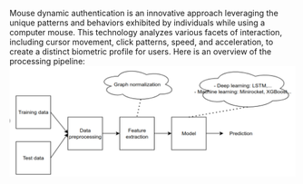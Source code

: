 Mouse dynamic authentication is an innovative approach leveraging the unique patterns and behaviors exhibited by individuals while using a computer mouse. This technology analyzes various facets of interaction, including cursor movement, click patterns, speed, and acceleration, to create a distinct biometric profile for users.
Here is an overview of the processing pipeline:
![](mouse_de.png)
